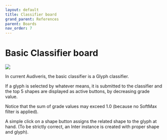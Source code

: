 ```yaml
---
layout: default
title: Classifier board
grand_parent: References
parent: Boards
nav_order: 7
---
```

# Basic Classifier board

![](../assets/images/basic_classifier_board.png)

In current Audiveris, the basic classifier is a Glyph classifier.

If a glyph is selected by whatever means, it is submitted to the classifier and the top 5 shapes
are displayed as active buttons, by decreasing grade value.

Notice that the sum of grade values may exceed 1.0 (because no SoftMax filter is applied).

A simple click on a shape button assigns the related shape to the glyph at hand.
(To be strictly correct, an Inter instance is created with proper shape and glyph).
